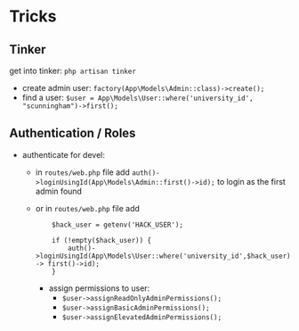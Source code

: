 # Tricks

## Tinker

get into tinker: `php artisan tinker`

* create admin user: `factory(App\Models\Admin::class)->create();`
* find a user: `$user = App\Models\User::where('university_id', "scunningham")->first();`

## Authentication / Roles

* authenticate for devel:
  * in `routes/web.php` file add `auth()->loginUsingId(App\Models\Admin::first()->id);` to login as the first admin found
  * or in `routes/web.php` file add 

			$hack_user = getenv('HACK_USER');

			if (!empty($hack_user)) {
			    auth()->loginUsingId(App\Models\User::where('university_id',$hack_user) -> first()->id);
			}

	* assign permissions to user: 
	  * `$user->assignReadOnlyAdminPermissions();`
	  * `$user->assignBasicAdminPermissions();`
	  * `$user->assignElevatedAdminPermissions();`


